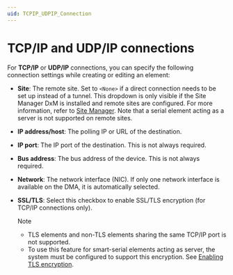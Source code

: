 ```yaml
---
uid: TCPIP_UDPIP_Connection
---
```


# TCP/IP and UDP/IP connections

For **TCP/IP** or **UDP/IP** connections, you can specify the following connection settings while creating or editing an element:

- **Site**: The remote site. Set to `<None>` if a direct connection needs to be set up instead of a tunnel. This dropdown is only visible if the Site Manager DxM is installed and remote sites are configured. For more information, refer to [Site Manager](xref:SiteManager_DxM). Note that a serial element acting as a server is not supported on remote sites.

- **IP address/host**: The polling IP or URL of the destination.

- **IP port**: The IP port of the destination. This is not always required.

- **Bus address**: The bus address of the device. This is not always required.

- **Network**: The network interface (NIC). If only one network interface is available on the DMA, it is automatically selected.

- **SSL/TLS**: Select this checkbox to enable SSL/TLS encryption (for TCP/IP connections only).

  > [!NOTE]
  >
  > - TLS elements and non-TLS elements sharing the same TCP/IP port is not supported.
  > - To use this feature for smart-serial elements acting as server, the system must be configured to support this encryption. See [Enabling TLS encryption](xref:Enabling_TLS_encryption).
